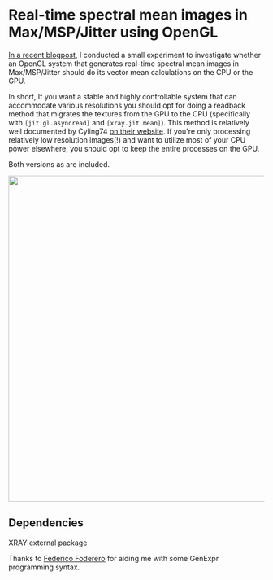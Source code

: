 # Real-time spectral mean images in Max/MSP/Jitter using OpenGL

[In a recent blogpost](https://aleksandertidemann.github.io/general/2020/08/04/exploring-spectral-mean-images.html), I conducted a small experiment to investigate whether an OpenGL system that generates real-time spectral mean images in Max/MSP/Jitter should do its vector mean calculations on the CPU or the GPU. 

In short, If you want a stable and highly controllable system that can accommodate various resolutions you should opt for doing a readback method that migrates the textures from the GPU to the CPU (specifically with ```[jit.gl.asyncread]``` and ```[xray.jit.mean]```). This method is relatively well documented by Cyling74 [on their website](https://cycling74.com/tutorials/best-practices-in-jitter-part-1). If you're only processing relatively low resolution images(!) and want to utilize most of your CPU power elsewhere, you should opt to keep the entire processes on the GPU.

Both versions as are included.

<p align="left">
 <img src="figure.gif" width=640>
</p>

## Dependencies
XRAY external package

Thanks to [Federico Foderero](https://www.federicofoderaro.com/) for aiding me with some GenExpr programming syntax. 
